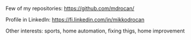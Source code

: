 Few of my repositories: <https://github.com/mdrocan/>

Profile in LinkedIn: <https://fi.linkedin.com/in/mikkodrocan> 

Other interests: sports, home automation, fixing thigs, home improvement
